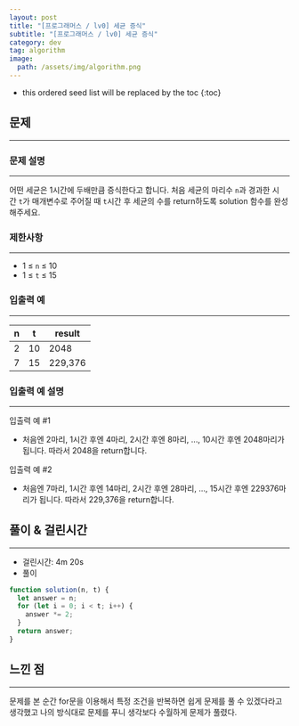```yaml
---
layout: post
title: "[프로그래머스 / lv0] 세균 증식"
subtitle: "[프로그래머스 / lv0] 세균 증식"
category: dev
tag: algorithm
image:
  path: /assets/img/algorithm.png
---
```


<!-- prettier-ignore -->
* this ordered seed list will be replaced by the toc
{:toc}

## 문제

---

### **문제 설명**

---

어떤 세균은 1시간에 두배만큼 증식한다고 합니다. 처음 세균의 마리수 `n`과 경과한 시간 `t`가 매개변수로 주어질 때 `t`시간 후 세균의 수를 return하도록 solution 함수를 완성해주세요.

### 제한사항

---

- 1 ≤ `n` ≤ 10
- 1 ≤ `t` ≤ 15

### 입출력 예

---

| n   | t   | result  |
| --- | --- | ------- |
| 2   | 10  | 2048    |
| 7   | 15  | 229,376 |

### 입출력 예 설명

---

입출력 예 #1

- 처음엔 2마리, 1시간 후엔 4마리, 2시간 후엔 8마리, ..., 10시간 후엔 2048마리가 됩니다. 따라서 2048을 return합니다.

입출력 예 #2

- 처음엔 7마리, 1시간 후엔 14마리, 2시간 후엔 28마리, ..., 15시간 후엔 229376마리가 됩니다. 따라서 229,376을 return합니다.

## 풀이 & 걸린시간

---

- 걸린시간: 4m 20s
- 풀이

```jsx
function solution(n, t) {
  let answer = n;
  for (let i = 0; i < t; i++) {
    answer *= 2;
  }
  return answer;
}
```

## 느낀 점

---

문제를 본 순간 for문을 이용해서 특정 조건을 반복하면 쉽게 문제를 풀 수 있겠다라고 생각했고 나의 방식대로 문제를 푸니 생각보다 수월하게 문제가 풀렸다.
